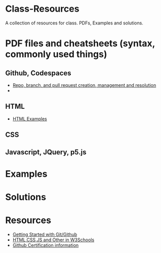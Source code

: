 # Class-Resources
A collection of resources for class. PDFs, Examples and solutions.

# PDF files and cheatsheets (syntax, commonly used things)
## Github, Codespaces
- [Repo, branch, and pull request creation, management and resolution](https://docs.github.com/en/get-started/start-your-journey/hello-world)
- 
## HTML
- [HTML Examples](/example_code/html/)


## CSS

## Javascript, JQuery, p5.js

# Examples

# Solutions

# Resources
- [Getting Started with Git/Github](https://docs.github.com/en/get-started)
- [HTML,CSS,JS and Other in W3Schools](https://www.w3schools.com/)
- [Github Certification information](https://docs.github.com/en/get-started/showcase-your-expertise-with-github-certifications/about-github-certifications)
